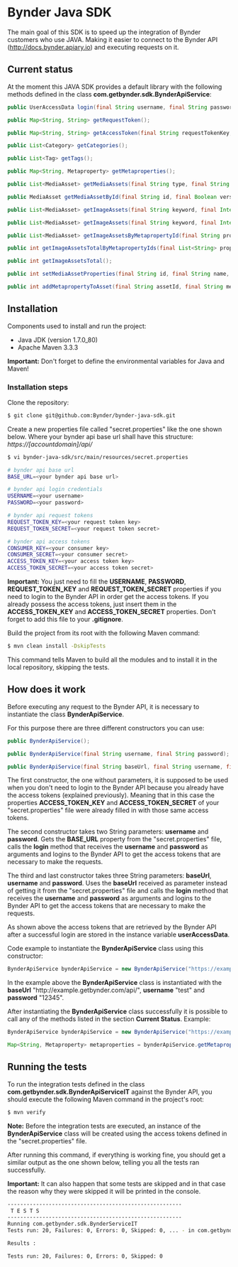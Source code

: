 # Bynder Java SDK

The main goal of this SDK is to speed up the integration of Bynder customers who use JAVA. Making it easier to connect to the Bynder API (http://docs.bynder.apiary.io) and executing requests on it.

## Current status

At the moment this JAVA SDK provides a default library with the following methods defined in the class <b>com.getbynder.sdk.BynderApiService</b>:

```java
public UserAccessData login(final String username, final String password);

public Map<String, String> getRequestToken();

public Map<String, String> getAccessToken(final String requestTokenKey, final String requestTokenSecret);

public List<Category> getCategories();

public List<Tag> getTags();

public Map<String, Metaproperty> getMetaproperties();

public List<MediaAsset> getMediaAssets(final String type, final String keyword, final Integer limit, final Integer offset, final String propertyOptionId);

public MediaAsset getMediaAssetById(final String id, final Boolean versions);

public List<MediaAsset> getImageAssets(final String keyword, final Integer limit, final Integer offset);

public List<MediaAsset> getImageAssets(final String keyword, final Integer limit, final Integer page, final List<String> propertyOptionIds);

public List<MediaAsset> getImageAssetsByMetapropertyId(final String propertyOptionId);

public int getImageAssetsTotalByMetapropertyIds(final List<String> propertyOptionIds);

public int getImageAssetsTotal();

public int setMediaAssetProperties(final String id, final String name, final String description, final String copyright, final Boolean archive, final String datePublished);

public int addMetapropertyToAsset(final String assetId, final String metapropertyId, final String... optionsIds);
```

## Installation

Components used to install and run the project:
* Java JDK (version 1.7.0_80)
* Apache Maven 3.3.3

<b>Important:</b> Don't forget to define the environmental variables for Java and Maven!

### Installation steps
Clone the repository:
```bash
$ git clone git@github.com:Bynder/bynder-java-sdk.git
```

Create a new properties file called "secret.properties" like the one shown below. Where your bynder api base url shall have this structure: <i>https://&#91;accountdomain&#93;/api/</i>
```bash
$ vi bynder-java-sdk/src/main/resources/secret.properties

# bynder api base url
BASE_URL=<your bynder api base url>

# bynder api login credentials
USERNAME=<your username>
PASSWORD=<your password>

# bynder api request tokens
REQUEST_TOKEN_KEY=<your request token key>
REQUEST_TOKEN_SECRET=<your request token secret>

# bynder api access tokens
CONSUMER_KEY=<your consumer key>
CONSUMER_SECRET=<your consumer secret>
ACCESS_TOKEN_KEY=<your access token key>
ACCESS_TOKEN_SECRET=<your access token secret>
```
<b>Important:</b> You just need to fill the <b>USERNAME</b>, <b>PASSWORD</b>, <b>REQUEST_TOKEN_KEY</b> and <b>REQUEST_TOKEN_SECRET</b> properties if you need to login to the Bynder API in order get the access tokens. If you already possess the access tokens, just insert them in the <b>ACCESS_TOKEN_KEY</b> and <b>ACCESS_TOKEN_SECRET</b> properties. Don't forget to add this file to your <b>.gitignore</b>.

Build the project from its root with the following Maven command:
```bash
$ mvn clean install -DskipTests
```
This command tells Maven to build all the modules and to install it in the local repository, skipping the tests.

## How does it work
Before executing any request to the Bynder API, it is necessary to instantiate the class <b>BynderApiService</b>.

For this purpose there are three different constructors you can use:
```java
public BynderApiService();

public BynderApiService(final String username, final String password);

public BynderApiService(final String baseUrl, final String username, final String password);
```
The first constructor, the one without parameters, it is supposed to be used when you don't need to login to the Bynder API because you already have the access tokens (explained previously). Meaning that in this case the properties <b>ACCESS_TOKEN_KEY</b> and <b>ACCESS_TOKEN_SECRET</b> of your "secret.properties" file were already filled in with those same access tokens.

The second constructor takes two String parameters: <b>username</b> and <b>password</b>. Gets the <b>BASE_URL</b> property from the "secret.properties" file, calls the <b>login</b> method that receives the <b>username</b> and <b>password</b> as arguments and logins to the Bynder API to get the access tokens that are necessary to make the requests.

The third and last constructor takes three String parameters: <b>baseUrl</b>, <b>username</b> and <b>password</b>. Uses the <b>baseUrl</b> received as parameter instead of getting it from the "secret.properties" file and calls the <b>login</b> method that receives the <b>username</b> and <b>password</b> as arguments and logins to the Bynder API to get the access tokens that are necessary to make the requests.

As shown above the access tokens that are retrieved by the Bynder API after a successful login are stored in the instance variable <b>userAccessData</b>.

Code example to instantiate the <b>BynderApiService</b> class using this constructor:
```java
BynderApiService bynderApiService = new BynderApiService("https://example.getbynder.com/api/", "test", "12345");
```
In the example above the <b>BynderApiService</b> class is instantiated with the <b>baseUrl</b> "ht&#8203;tp://example.getbynder.com/api/", <b>username</b> "test" and <b>password</b> "12345".

After instantiating the <b>BynderApiService</b> class successfully it is possible to call any of the methods listed in the section <b>Current Status</b>. Example:

```java
BynderApiService bynderApiService = new BynderApiService("https://example.getbynder.com/api/", "test", "12345");

Map<String, Metaproperty> metaproperties = bynderApiService.getMetaproperties();
```

## Running the tests
To run the integration tests defined in the class <b>com.getbynder.sdk.BynderApiServiceIT</b> against the Bynder API, you should execute the following Maven command in the project's root:
```bash
$ mvn verify
```
<b>Note:</b> Before the integration tests are executed, an instance of the <b>BynderApiService</b> class will be created using the access tokens defined in the "secret.properties" file.

After running this command, if everything is working fine, you should get a similar output as the one shown below, telling you all the tests ran successfully.

<b>Important:</b> It can also happen that some tests are skipped and in that case the reason why they were skipped it will be printed in the console.
```bash
-------------------------------------------------------
 T E S T S
-------------------------------------------------------
Running com.getbynder.sdk.BynderServiceIT
Tests run: 20, Failures: 0, Errors: 0, Skipped: 0, ... - in com.getbynder.sdk.BynderServiceIT

Results :

Tests run: 20, Failures: 0, Errors: 0, Skipped: 0

```
